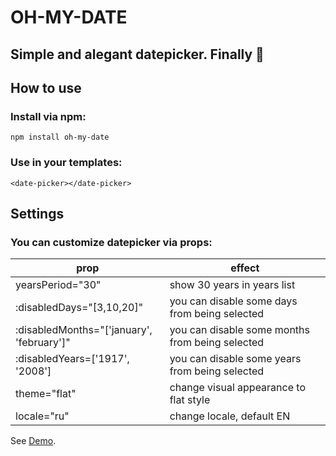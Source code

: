 # OH-MY-DATE

## Simple and alegant datepicker. Finally 🤘

## How to use

### Install via npm:

```
npm install oh-my-date
```

### Use in your templates:

```
<date-picker></date-picker>
```

## Settings

### You can customize datepicker via props:

| prop                                      | effect                                          |
| ----------------------------------------- | ----------------------------------------------- |
| yearsPeriod="30"                          | show 30 years in years list                     |
| :disabledDays="[3,10,20]"                 | you can disable some days from being selected   |
| :disabledMonths="['january', 'february']" | you can disable some months from being selected |
| :disabledYears=['1917', '2008']           | you can disable some years from being selected  |
| theme="flat"                              | change visual appearance to flat style          |
| locale="ru"                               | change locale, default EN                       |

See [Demo](https://bagahunda.github.io).
